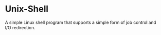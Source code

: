 # Unix-Shell
A simple Linux shell program that supports a simple form of job control and I/O redirection.
